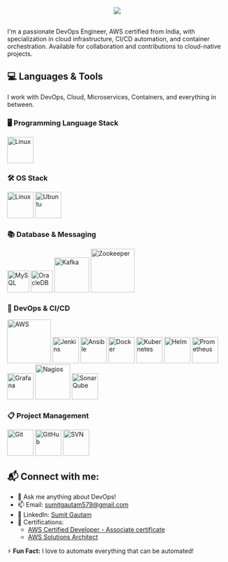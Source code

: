 

<div align="center">
  <img src="https://readme-typing-svg.demolab.com/?lines=Hey,+I'm+Sumit+Gautam+:)&font=Fira%20Code&center=true&width=440&height=45&color=39FF14&vCenter=true&pause=3000&size=30" />
</div> 

<br>

I'm a passionate DevOps Engineer, AWS certified from India, with specialization in cloud infrastructure, CI/CD automation, and container orchestration. Available for collaboration and contributions to cloud-native projects.


## 💻 Languages & Tools
I work with DevOps, Cloud, Microservices, Containers, and everything in between.

### 🖥️ Programming Language Stack
<img src="https://github.com/sumitgautam579/readme_setup/blob/main/assets/bash.svg" alt="Linux"  title="BASH" width="60"/>

### 🛠️ OS Stack
<img src="https://github.com/sumitgautam579/readme_setup/blob/main/assets/linux.svg" alt="Linux"  title="LINUX" width="60"/> <img src="https://github.com/sumitgautam579/readme_setup/blob/main/assets/ubuntu.svg" alt="Ubuntu"  title="Ubuntu" width="60"/>

### 📚 Database & Messaging
<img src="https://github.com/sumitgautam579/readme_setup/blob/main/assets/mysql.svg" alt="MySQL"  title='MySQL' width="50"/> <img src="https://github.com/sumitgautam579/readme_setup/blob/main/assets/oracle.svg" alt="OracleDB" title='OracleDB' width="50"/> <img src="https://github.com/sumitgautam579/readme_setup/blob/main/assets/kafka.svg" alt="Kafka" title='kafka' width="80"/> <img src="https://github.com/sumitgautam579/readme_setup/blob/main/assets/apache-zookeeper.svg" alt="Zookeeper" title='zookeeper' width="100"/>

### 🔧 DevOps & CI/CD

<img src="https://github.com/sumitgautam579/readme_setup/blob/main/assets/aws.svg" alt="AWS" title='AWS' width="100"/> <img src="https://github.com/sumitgautam579/readme_setup/blob/main/assets/jenkins.svg" alt="Jenkins" title='JENKINS' width="60"/> <img src="https://github.com/sumitgautam579/readme_setup/blob/main/assets/ansible.svg" alt="Ansible" title='Ansible' width="60"/>  <img src="https://github.com/sumitgautam579/readme_setup/blob/main/assets/docker.svg" alt="Docker" title='Docker' width="60"/> <img src="https://github.com/sumitgautam579/readme_setup/blob/main/assets/kubernetes.svg" alt="Kubernetes" title='kubernetes' width="60"/> <img src="https://github.com/sumitgautam579/readme_setup/blob/main/assets/helm.svg" alt="Helm" title='Helm' width="60"/> <img src="https://github.com/sumitgautam579/readme_setup/blob/main/assets/prometheus.svg" alt="Prometheus" title='Prometheus' width="60"/> <img src="https://github.com/sumitgautam579/readme_setup/blob/main/assets/grafana.svg" alt="Grafana" title='Grafana' width="60"/> <img src="https://github.com/sumitgautam579/readme_setup/blob/main/assets/nagios.svg" alt="Nagios" title='Nagios' width="80"/> <img src="https://github.com/sumitgautam579/readme_setup/blob/main/assets/sonarqube.svg" alt="SonarQube" title='SonarQube' width="60"/>


### 📋 Project Management
<img src="https://github.com/sumitgautam579/readme_setup/blob/main/assets/git.svg" alt="Git"  title='Git' w width="60"/> <img src="https://github.com/sumitgautam579/readme_setup/blob/main/assets/github.svg" alt="GitHub" title='Github' w width="60"/> <img src="https://github.com/sumitgautam579/readme_setup/blob/main/assets/svn.svg" alt="SVN" title='SVN' width="60"/>


## 📬 Connect with me:
- 💬 Ask me anything about DevOps!
- 📫 Email: [sumitgautam579@gmail.com](mailto:sumitgautam579@gmail.com)
- 🔗 LinkedIn: [Sumit Gautam](https://www.linkedin.com/in/sumitgautam95783)
- 📜 Certifications:
  - [AWS Certified Developer - Associate certificate ](https://cp.certmetrics.com/amazon/en/public/verify/credential/MGNRJ17C6BV41GSV)
  - [AWS Solutions Architect](https://github.com/sumitgautam579/sumitgautam579/blob/main/Certificates/AWS_Solutions%20Architect%20-%20Associate.pdf)
    
              
⚡ **Fun Fact:** I love to automate everything that can be automated!  
